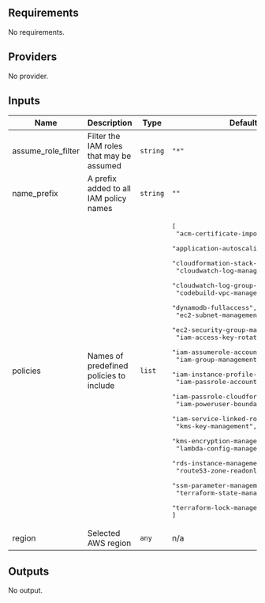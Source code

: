 ## Requirements

No requirements.

## Providers

No provider.

## Inputs

| Name | Description | Type | Default | Required |
|------|-------------|------|---------|:--------:|
| assume\_role\_filter | Filter the IAM roles that may be assumed | `string` | `"*"` | no |
| name\_prefix | A prefix added to all IAM policy names | `string` | `""` | no |
| policies | Names of predefined policies to include | `list` | <pre>[<br>  "acm-certificate-import",<br>  "application-autoscaling-fullaccess",<br>  "cloudformation-stack-management",<br>  "cloudwatch-log-management",<br>  "cloudwatch-log-group-management",<br>  "codebuild-vpc-management",<br>  "dynamodb-fullaccess",<br>  "ec2-subnet-management",<br>  "ec2-security-group-management",<br>  "iam-access-key-rotation",<br>  "iam-assumerole-account",<br>  "iam-group-management",<br>  "iam-instance-profile-fullaccess",<br>  "iam-passrole-account",<br>  "iam-passrole-cloudformation",<br>  "iam-poweruser-boundary",<br>  "iam-service-linked-role-create",<br>  "kms-key-management",<br>  "kms-encryption-management",<br>  "lambda-config-management",<br>  "rds-instance-management",<br>  "route53-zone-readonly",<br>  "ssm-parameter-management",<br>  "terraform-state-management",<br>  "terraform-lock-management"<br>]</pre> | no |
| region | Selected AWS region | `any` | n/a | yes |

## Outputs

No output.

